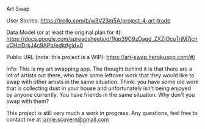 Art Swap

User Stories:
https://trello.com/b/w3V23m5A/project-4-art-trade

Data Model (or at least the original plan for it):
https://docs.google.com/spreadsheets/d/1lop39C9zDagd_ZXZiOcuTrjM7jcnvCHzlDrkJ4c9APo/edit#gid=0

Public URL (note: this project is a WIP):
https://art-swap.herokuapp.com/#/

Info:
This is my art swapping app.  The thought behind it is that there are a lot of artists out there, who have some leftover work that they would like to swap with other artists in the same situation.  Think: you have some old work that is collecting dust in your house and unfortunately isn't being enjoyed by anyone currently.  You have friends in the same situation.  Why don't you swap with them?

This project is still very much a work in progress.  Any questions, feel free to contact me at jamie.scovern@gmail.com
